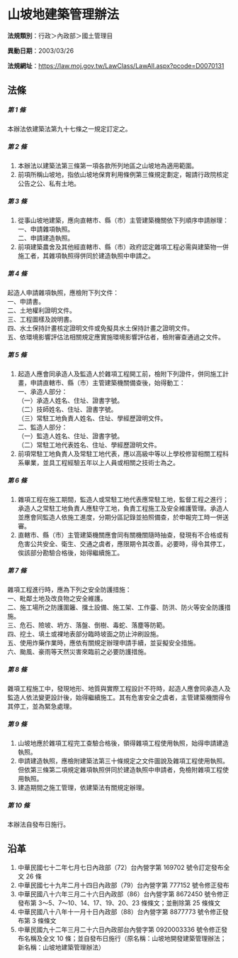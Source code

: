 # 山坡地建築管理辦法




**法規類別**：行政＞內政部＞國土管理目

**異動日期**：2003/03/26  

**法規網址**：https://law.moj.gov.tw/LawClass/LawAll.aspx?pcode=D0070131



## 法條
##### 第 1 條
本辦法依建築法第九十七條之一規定訂定之。

##### 第 2 條
1. 本辦法以建築法第三條第一項各款所列地區之山坡地為適用範圍。      
1. 前項所稱山坡地，指依山坡地保育利用條例第三條規定劃定，報請行政院核定公告之公、私有土地。

##### 第 3 條
1. 從事山坡地建築，應向直轄市、縣（市）主管建築機關依下列順序申請辦理：                                                         
一、申請雜項執照。                                                
二、申請建造執照。                                              
1. 前項建築農舍及其他經直轄市、縣（市）政府認定雜項工程必需與建築物一併施工者，其雜項執照得併同於建造執照中申請之。

##### 第 4 條
起造人申請雜項執照，應檢附下列文件：                              
一、申請書。                                                      
二、土地權利證明文件。                                            
三、工程圖樣及說明書。                                            
四、水土保持計畫核定證明文件或免擬具水土保持計畫之證明文件。      
五、依環境影響評估法相關規定應實施環境影響評估者，檢附審查通過之文件。

##### 第 5 條
1. 起造人應會同承造人及監造人於雜項工程開工前，檢附下列證件，併同施工計畫，申請直轄市、縣（市）主管建築機關備查後，始得動工：        
一、承造人部分：                                                  
（一）承造人姓名、住址、證書字號。                                
（二）技師姓名、住址、證書字號。                                  
（三）常駐工地負責人姓名、住址、學經歷證明文件。                  
二、監造人部分：                                                  
（一）監造人姓名、住址、證書字號。                                
（二）常駐工地代表姓名、住址、學經歷證明文件。                  
1. 前項常駐工地負責人及常駐工地代表，應以高級中等以上學校修習相關工程科系畢業，並具工程經驗五年以上人員或相關之技術士為之。

##### 第 6 條
1. 雜項工程在施工期間，監造人或常駐工地代表應常駐工地，監督工程之進行；承造人之常駐工地負責人應駐守工地，負責工程施工及安全維護管理。承造人並應會同監造人依施工進度，分期分區記錄並拍照備查，於申報完工時一併送審。                                                
1. 直轄市、縣（市）主管建築機關應會同有關機關隨時抽查，發現有不合格或有危害公共安全、衛生、交通之虞者，應限期令其改善。必要時，得令其停工，俟該部分勘驗合格後，始得繼續施工。

##### 第 7 條
雜項工程進行時，應為下列之安全防護措施：                          
一、毗鄰土地及改良物之安全維護。                                  
二、施工場所之防護圍籬、擋土設備、施工架、工作臺、防洪、防火等安全防護措施。                                                  
三、危石、險坡、坍方、落盤、倒樹、毒蛇、落塵等防範。              
四、挖土、填土或裸地表部分臨時坡面之防止沖刷設施。                
五、使用炸藥作業時，應依有關規定辦理申請手續，並妥擬安全措施。    
六、颱風、豪雨等天然災害來臨前之必要防護措施。

##### 第 8 條
雜項工程施工中，發現地形、地質與實際工程設計不符時，起造人應會同承造人及監造人依法變更設計後，始得繼續施工。其有危害安全之虞者，主管建築機關得令其停工，並為緊急處理。

##### 第 9 條
1. 山坡地應於雜項工程完工查驗合格後，領得雜項工程使用執照，始得申請建造執照。                                                     
1. 申請建造執照，應檢附建築法第三十條規定之文件圖說及雜項工程使用執照。但依第三條第二項規定雜項執照併同於建造執照中申請者，免檢附雜項工程使用執照。                                                
1. 建造期間之施工管理，依建築法有關規定辦理。

##### 第 10 條
本辦法自發布日施行。

## 沿革
1. 中華民國七十二年七月七日內政部（72）台內營字第 169702 號令訂定發布全文 26 條
1. 中華民國七十九年二月十四日內政部（79）台內營字第 777152 號令修正發布
1. 中華民國八十六年三月二十六日內政部（86）台內營字第 8672450  號令修正發布第 3～5、7～10、14、17、19、20、23  條條文；並刪除第 25 條條文
1. 中華民國八十八年十一月十日內政部（88）台內營字第 8877773  號令修正發布第 3  條條文
1. 中華民國九十二年三月二十六日內政部台內營字第 0920003336 號令修正發布名稱及全文 10 條；並自發布日施行（原名稱：山坡地開發建築管理辦法；新名稱：山坡地建築管理辦法）
